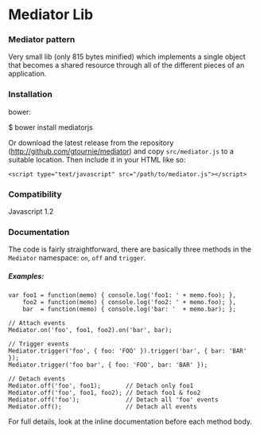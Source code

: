 Mediator Lib
============

### Mediator pattern ###

Very small lib (only 815 bytes minified) which implements a single object that becomes a shared resource through all of the different pieces of an application.

### Installation ###

bower:

$ bower install mediatorjs

Or download the latest release from the repository (<http://github.com/gtournie/mediator>)
and copy `src/mediator.js` to a suitable location. Then include it in your HTML like so:

    <script type="text/javascript" src="/path/to/mediator.js"></script>

### Compatibility ###

Javascript 1.2


### Documentation ###

The code is fairly straightforward, there are basically three methods in the `Mediator`
namespace: `on`, `off` and `trigger`.

##### Examples: #####

```
var foo1 = function(memo) { console.log('foo1: ' + memo.foo); },
    foo2 = function(memo) { console.log('foo2: ' + memo.foo); },
    bar  = function(memo) { console.log('bar: '  + memo.bar); };
    
// Attach events
Mediator.on('foo', foo1, foo2).on('bar', bar);

// Trigger events
Mediator.trigger('foo', { foo: 'FOO' }).trigger('bar', { bar: 'BAR' });
Mediator.trigger('foo bar', { foo: 'FOO', bar: 'BAR' });

// Detach events
Mediator.off('foo', foo1);       // Detach only foo1
Mediator.off('foo', foo1, foo2); // Detach foo1 & foo2
Mediator.off('foo');             // Detach all 'foo' events
Mediator.off();                  // Detach all events
```

For full details, look at the inline documentation before each method body.
